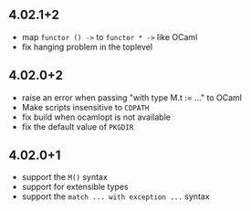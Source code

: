 4.02.1+2
--------

* map `functor () ->` to `functor * ->` like OCaml
* fix hanging problem in the toplevel

4.02.0+2
--------

* raise an error when passing "with type M.t := ..." to OCaml
* Make scripts insensitive to `CDPATH`
* fix build when ocamlopt is not available
* fix the default value of `PKGDIR`

4.02.0+1
--------

* support the `M()` syntax
* support for extensible types
* support the `match ... with exception ...` syntax

